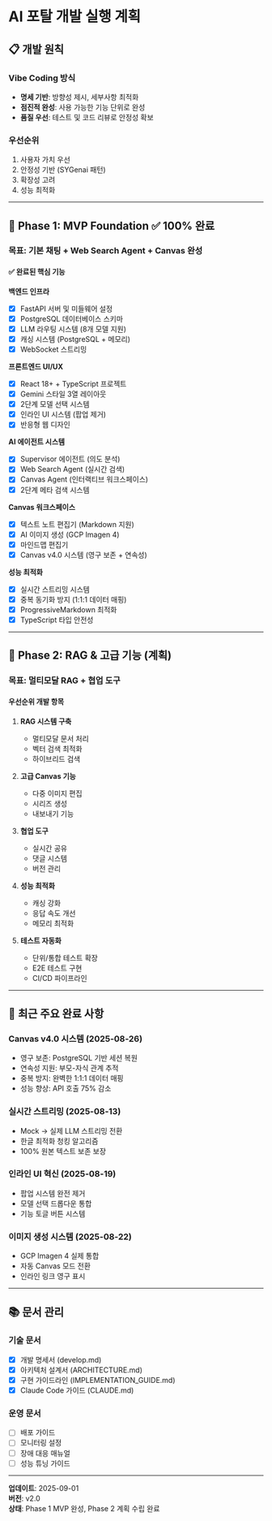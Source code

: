 # AI 포탈 개발 실행 계획

## 📋 개발 원칙

### Vibe Coding 방식
- **명세 기반**: 방향성 제시, 세부사항 최적화
- **점진적 완성**: 사용 가능한 기능 단위로 완성
- **품질 우선**: 테스트 및 코드 리뷰로 안정성 확보

### 우선순위
1. 사용자 가치 우선
2. 안정성 기반 (SYGenai 패턴)
3. 확장성 고려
4. 성능 최적화

---

## 🚀 Phase 1: MVP Foundation ✅ **100% 완료**

### 목표: 기본 채팅 + Web Search Agent + Canvas 완성

#### ✅ 완료된 핵심 기능
**백엔드 인프라**
- [x] FastAPI 서버 및 미들웨어 설정
- [x] PostgreSQL 데이터베이스 스키마
- [x] LLM 라우팅 시스템 (8개 모델 지원)
- [x] 캐싱 시스템 (PostgreSQL + 메모리)
- [x] WebSocket 스트리밍

**프론트엔드 UI/UX**
- [x] React 18+ + TypeScript 프로젝트
- [x] Gemini 스타일 3열 레이아웃
- [x] 2단계 모델 선택 시스템
- [x] 인라인 UI 시스템 (팝업 제거)
- [x] 반응형 웹 디자인

**AI 에이전트 시스템**
- [x] Supervisor 에이전트 (의도 분석)
- [x] Web Search Agent (실시간 검색)
- [x] Canvas Agent (인터랙티브 워크스페이스)
- [x] 2단계 메타 검색 시스템

**Canvas 워크스페이스**
- [x] 텍스트 노트 편집기 (Markdown 지원)
- [x] AI 이미지 생성 (GCP Imagen 4)
- [x] 마인드맵 편집기
- [x] Canvas v4.0 시스템 (영구 보존 + 연속성)

**성능 최적화**
- [x] 실시간 스트리밍 시스템
- [x] 중복 동기화 방지 (1:1:1 데이터 매핑)
- [x] ProgressiveMarkdown 최적화
- [x] TypeScript 타입 안전성

---

## 🔄 Phase 2: RAG & 고급 기능 (계획)

### 목표: 멀티모달 RAG + 협업 도구

#### 우선순위 개발 항목
1. **RAG 시스템 구축**
   - 멀티모달 문서 처리
   - 벡터 검색 최적화
   - 하이브리드 검색

2. **고급 Canvas 기능**
   - 다중 이미지 편집
   - 시리즈 생성
   - 내보내기 기능

3. **협업 도구**
   - 실시간 공유
   - 댓글 시스템
   - 버전 관리

4. **성능 최적화**
   - 캐싱 강화
   - 응답 속도 개선
   - 메모리 최적화

5. **테스트 자동화**
   - 단위/통합 테스트 확장
   - E2E 테스트 구현
   - CI/CD 파이프라인

---

## 🎯 최근 주요 완료 사항

### Canvas v4.0 시스템 (2025-08-26)
- 영구 보존: PostgreSQL 기반 세션 복원
- 연속성 지원: 부모-자식 관계 추적
- 중복 방지: 완벽한 1:1:1 데이터 매핑
- 성능 향상: API 호출 75% 감소

### 실시간 스트리밍 (2025-08-13)
- Mock → 실제 LLM 스트리밍 전환
- 한글 최적화 청킹 알고리즘
- 100% 원본 텍스트 보존 보장

### 인라인 UI 혁신 (2025-08-19)
- 팝업 시스템 완전 제거
- 모델 선택 드롭다운 통합
- 기능 토글 버튼 시스템

### 이미지 생성 시스템 (2025-08-22)
- GCP Imagen 4 실제 통합
- 자동 Canvas 모드 전환
- 인라인 링크 영구 표시

---

## 📚 문서 관리

### 기술 문서
- [x] 개발 명세서 (develop.md)
- [x] 아키텍처 설계서 (ARCHITECTURE.md)
- [x] 구현 가이드라인 (IMPLEMENTATION_GUIDE.md)
- [x] Claude Code 가이드 (CLAUDE.md)

### 운영 문서
- [ ] 배포 가이드
- [ ] 모니터링 설정
- [ ] 장애 대응 매뉴얼
- [ ] 성능 튜닝 가이드

---

**업데이트**: 2025-09-01  
**버전**: v2.0  
**상태**: Phase 1 MVP 완성, Phase 2 계획 수립 완료